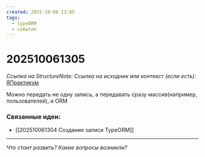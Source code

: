 ```yaml
---
created: 2025-10-06 13:05
tags:
  - typeORM
  - события
---
```

# 202510061305
*Ссылка на StructureNote:*
*Ссылка на исходник или контекст (если есть):* [ЯПрактикум](https://practicum.yandex.ru/trainer/backend-nodejs/lesson/5674c491-8940-41ba-bf49-d6da1cbe2337/task/24675584-eb8b-412b-9acc-05a6f5d3a8c3)

Можно передать не одну запись, а передавать сразу массив(например, пользователей), и ORM 
### Связанные идеи:
* [[202510061304 Создание записи TypeORM]]
---

*Что стоит развить? Какие вопросы возникли?*